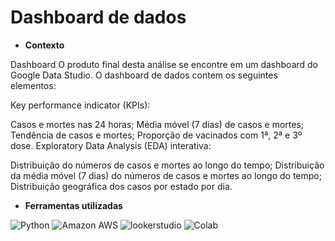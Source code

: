 # Dashboard de dados

* **Contexto**

Dashboard O produto final desta análise se encontre em um dashboard do Google Data Studio. O dashboard de dados contem os seguintes elementos:

Key performance indicator (KPIs):

Casos e mortes nas 24 horas; Média móvel (7 dias) de casos e mortes; Tendência de casos e mortes; Proporção de vacinados com 1ª, 2ª e 3º dose. Exploratory Data Analysis (EDA) interativa:

Distribuição do números de casos e mortes ao longo do tempo; Distribuição da média móvel (7 dias) do números de casos e mortes ao longo do tempo; Distribuição geográfica dos casos por estado por dia.

* **Ferramentas utilizadas**

![Python](https://img.shields.io/badge/Python-black?style=flat-square&logo=python)
![Amazon AWS](https://img.shields.io/badge/AWS-black?style=flat-square&logo=amazon-aws)
![lookerstudio](https://img.shields.io/badge/-SQL-black?style=flat-square&logo=sqlite)
![Colab](https://img.shields.io/badge/Colab-orange?style=flat&logo=googlecolab&logoColor=%23F9AB00)
